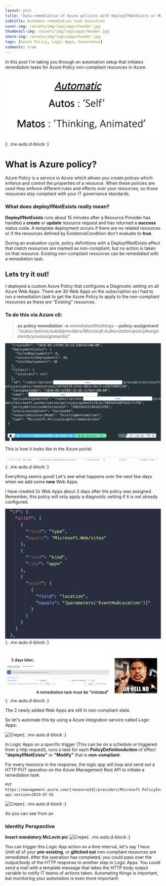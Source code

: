 ```yaml
---
layout: post
title: "Auto-remediation of Azure policies with DeployIfNotExists or Modify effect "
subtitle: Automate remediation task execution
cover-img: /assets/img/logicapps/header.jpg
thumbnail-img: /assets/img/logicapps/header.jpg
share-img: /assets/img/logicapps/header.jpg
tags: [Azure Policy, Logic Apps, Governance]
comments: true
---
```

In this post I'm taking you through an automation setup that initiates remediation tasks for Azure Policy non-compliant resources in Azure.

![Crepe](../assets/img/logicapps/automatic.png){: .mx-auto.d-block :}


# What is Azure policy?

Azure Policy is a service in Azure which allows you create polices which enforce and control the properties of a resource. When these policies are used they enforce different rules and effects over your resources, so those resources stay compliant with your IT governance standards.

### What does deployIfNotExists really mean?

**DeployIfNotExists** runs about 15 minutes after a Resource Provider has handled a **create** or **update** resource request and has returned a **success** status code. A template deployment occurs if there are no related resources or if the resources defined by ExistenceCondition don't evaluate to **true**.

During an evaluation cycle, policy definitions with a DeployIfNotExists effect that match resources are marked as non-compliant, but no action is taken on that resource. Existing non-compliant resources can be remediated with a remediation task.

## Lets try it out!

I deployed a custom Azure Policy that configures a Diagnostic setting on all Azure Web Apps. There are 30 Web Apps on the subscription so I had to run a remediation task to get the Azure Policy to apply to the non-compliant resources as these are "Existing" resources.

### To do this via Azure cli:

> **az policy remediation -n** *remediateallthethings* **--policy-assignment** *"/subscriptions/subid/providers/Microsoft.Authorization/policyAssignments/yourassignmentid"*

![](../assets/img/logicapps/ss2.2.png)

This is how it looks like in the Azure portal:

![Crepe](../assets/img/logicapps/ss1.png){: .mx-auto.d-block :}

Everything seems good! Let's see what happens over the next few days when we add some **new** Web Apps.

I have created 2x Web Apps about 3 days after the policy was assigned.
Remember, this policy will only apply a diagnostic setting if it is not already configured. 

![Crepe](../assets/img/logicapps/ss5.png){: .mx-auto.d-block :}


![Crepe](../assets/img/logicapps/ss4.png){: .mx-auto.d-block :}

The 2 newly added Web Apps are still in non-compliant state.

<!-- ```json
"if": {
        "allOf": [
          {
            "field": "type",
            "equals": "Microsoft.Web/sites"
          },
          {
            "field": "kind",
            "like": "app*"
          },
          {
            "anyOf": [
              {
                "field": "location",
                "equals": "[parameters('EventHubLocation')]"
              }
            ]
          }
        ]
        ....
``` -->

So let's automate this by using a Azure integration service called Logic Apps:

![Crepe](../assets/img/logicapps/ss6.png){: .mx-auto.d-block :}

In Logic Apps on a specific trigger (This can be on a schedule or triggered from a http request), runs a task for each **PolicyDefinitionAction** of effect **"deployIfNotExists"** or **"Modify"** that is **non-compliant**.

For every resource in the response, the logic app will loop and send out a HTTP PUT operation on the Azure Management Rest API to initiate a remediation task.
```
PUT https://management.azure.com/{resourceId}/providers/Microsoft.PolicyInsights/remediations/{remediationName}?api-version=2019-07-01
```

![Crepe](../assets/img/logicapps/ss7.png){: .mx-auto.d-block :}

As you can see from an 
### Identity Perspective

**Insert mandatory McLovin pic**
![Crepe](../assets/img/logicapps/ss8.png){: .mx-auto.d-block :}

You can trigger this Logic App action on a time interval, let's say 1 hour. Until all of your **pre-existing**, or **glitched out** non-compliant resources are remediated.
After the operation has completed, you could pass over the output/body of the HTTP response to another step in Logic Apps.
You could send a mail with a template message that takes the HTTP body output variable to notify IT teams of actions taken.
Automating things is important, but monitoring your automation is even more important!

